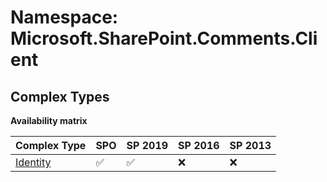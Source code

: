 # Namespace: Microsoft.SharePoint.Comments.Client

## Complex Types

**Availability matrix**

Complex Type | SPO | SP 2019 | SP 2016 | SP 2013
----------|-----|---------|---------|--------
[Identity](./ComplexTypes/Identity.md) | ✅ | ✅ | ❌ | ❌
